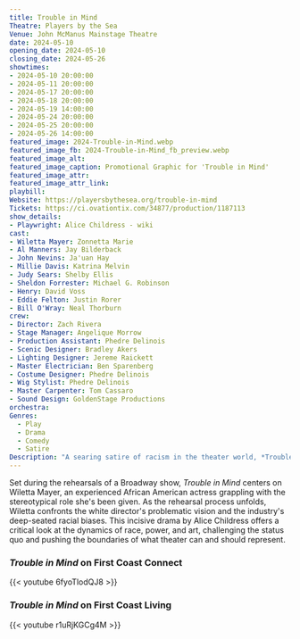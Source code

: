 ```yaml
---
title: Trouble in Mind
Theatre: Players by the Sea
Venue: John McManus Mainstage Theatre
date: 2024-05-10
opening_date: 2024-05-10
closing_date: 2024-05-26
showtimes:
- 2024-05-10 20:00:00
- 2024-05-11 20:00:00
- 2024-05-17 20:00:00
- 2024-05-18 20:00:00
- 2024-05-19 14:00:00
- 2024-05-24 20:00:00
- 2024-05-25 20:00:00
- 2024-05-26 14:00:00
featured_image: 2024-Trouble-in-Mind.webp
featured_image_fb: 2024-Trouble-in-Mind_fb_preview.webp
featured_image_alt: 
featured_image_caption: Promotional Graphic for 'Trouble in Mind'
featured_image_attr: 
featured_image_attr_link: 
playbill:
Website: https://playersbythesea.org/trouble-in-mind
Tickets: https://ci.ovationtix.com/34877/production/1187113
show_details: 
- Playwright: Alice Childress - wiki
cast:
- Wiletta Mayer: Zonnetta Marie
- Al Manners: Jay Bilderback
- John Nevins: Ja'uan Hay
- Millie Davis: Katrina Melvin
- Judy Sears: Shelby Ellis
- Sheldon Forrester: Michael G. Robinson
- Henry: David Voss
- Eddie Felton: Justin Rorer
- Bill O'Wray: Neal Thorburn
crew:
- Director: Zach Rivera
- Stage Manager: Angelique Morrow
- Production Assistant: Phedre Delinois
- Scenic Designer: Bradley Akers
- Lighting Designer: Jereme Raickett
- Master Electrician: Ben Sparenberg
- Costume Designer: Phedre Delinois
- Wig Stylist: Phedre Delinois
- Master Carpenter: Tom Cassaro
- Sound Design: GoldenStage Productions
orchestra:
Genres:
  - Play
  - Drama
  - Comedy
  - Satire
Description: "A searing satire of racism in the theater world, *Trouble in Mind* follows a talented African American actress through the rehearsals of a major Broadway production that exposes harsh truths both onstage and off."
---
```

Set during the rehearsals of a Broadway show, *Trouble in Mind* centers on Wiletta Mayer, an experienced African American actress grappling with the stereotypical role she's been given. As the rehearsal process unfolds, Wiletta confronts the white director's problematic vision and the industry's deep-seated racial biases. This incisive drama by Alice Childress offers a critical look at the dynamics of race, power, and art, challenging the status quo and pushing the boundaries of what theater can and should represent.

### *Trouble in Mind* on First Coast Connect
{{< youtube 6fyoTlodQJ8 >}}

### *Trouble in Mind* on First Coast Living
{{< youtube r1uRjKGCg4M >}}